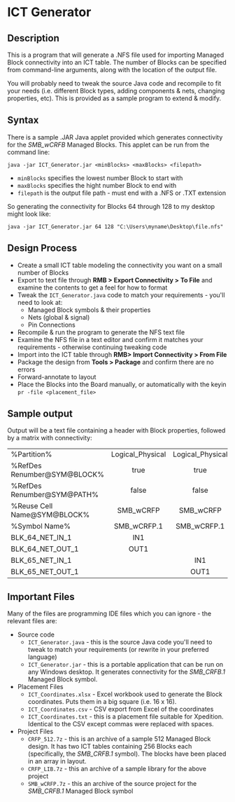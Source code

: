# ICT Generator

## Description
This is a program that will generate a .NFS file used for importing Managed Block connectivity into an ICT table. The number of Blocks can be specified from command-line arguments, along with the location of the output file.

You will probably need to tweak the source Java code and recompile to fit your needs (i.e. different Block types, adding components & nets, changing properties, etc). This is provided as a sample program to extend & modify.

## Syntax

There is a sample .JAR Java applet provided which generates connectivity for the *SMB_wCRFB* Managed Blocks. This applet can be run from the command line:

`java -jar ICT_Generator.jar <minBlocks> <maxBlocks> <filepath>`

* `minBlocks` specifies the lowest number Block to start with
* `maxBlocks` specifies the hight number Block to end with
* `filepath` is the output file path - must end with a .NFS or .TXT extension

So generating the connectivity for Blocks 64 through 128 to my desktop might look like:

`java -jar ICT_Generator.jar 64 128 "C:\Users\myname\Desktop\file.nfs"`

## Design Process

+ Create a small ICT table modeling the connectivity you want on a small number of Blocks
+ Export to text file through **RMB > Export Connectivity > To File** and examine the contents to get a feel for how to format
+ Tweak the `ICT_Generator.java` code to match your requirements - you'll need to look at:
  * Managed Block symbols & their properties
  * Nets (global & signal)
  * Pin Connections
+ Recompile & run the program to generate the NFS text file
+ Examine the NFS file in a text editor and confirm it matches your requirements - otherwise continuing tweaking code
+ Import into the ICT table through **RMB> Import Connectivity > From File**
+ Package the design from **Tools > Package** and confirm there are no errors
+ Forward-annotate to layout
+ Place the Blocks into the Board manually, or automatically with the keyin `pr -file <placement_file>`

## Sample output

Output will be a text file containing a header with Block properties, followed by a matrix with connectivity:

|                             |                  |                  |                  |                  |
| --------------------------- |:----------------:| :---------------:| :---------------:| :---------------:|
| %Partition%                 | Logical_Physical | Logical_Physical | Logical_Physical | Logical_Physical |
| %RefDes Renumber@SYM@BLOCK%	|       true       |       true       |       true       |        true      |
| %RefDes Renumber@SYM@PATH%  |      false       |      false       |      false       |      false       |
| %Reuse Cell Name@SYM@BLOCK% |     SMB_wCRFP    |     SMB_wCRFP    |     SMB_wCRFP    |     SMB_wCRFP    |
| %Symbol Name%               |    SMB_wCRFP.1   |    SMB_wCRFP.1   |    SMB_wCRFP.1   |    SMB_wCRFP.1   |
| BLK_64_NET_IN_1             |        IN1       |                  |                  |                  |
| BLK_64_NET_OUT_1            |        OUT1      |                  |                  |                  |
| BLK_65_NET_IN_1             |                  |        IN1       |                  |                  |
| BLK_65_NET_OUT_1            |                  |        OUT1      |                  |                  |

## Important Files

Many of the files are programming IDE files which you can ignore - the relevant files are:

* Source code
    * `ICT_Generator.java` - this is the source Java code you'll need to tweak to match your requirements (or rewrite in your preferred language)
    * `ICT_Generator.jar` - this is a portable application that can be run on any Windows desktop. It generates connectivity for the *SMB_CRFB.1* Managed Block symbol.
* Placement Files
    * `ICT_Coordinates.xlsx` - Excel workbook used to generate the Block coordinates. Puts them in a big square (i.e. 16 x 16).
    * `ICT_Coordinates.csv` - CSV export from Excel of the coordinates
    * `ICT_Coordinates.txt` - this is a placement file suitable for Xpedition. Identical to the CSV except commas were replaced with spaces.
* Project Files
    * `CRFP_512.7z` - this is an archive of a sample 512 Managed Block design. It has two ICT tables containing 256 Blocks each (specifically, the *SMB_CRFB.1* symbol). The blocks have been placed in an array in layout.
    * `CRFP_LIB.7z` - this an archive of a sample library for the above project
    * `SMB_wCRFP.7z` - this an archive of the source project for the *SMB_CRFB.1* Managed Block symbol
